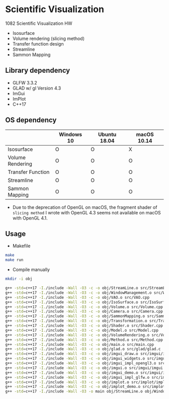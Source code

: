 # Scientific Visualization

1082 Scientific Visualization HW
* Isosurface
* Volume rendering (slicing method)
* Transfer function design
* Streamline
* Sammon Mapping

## Library dependency

* GLFW 3.3.2
* GLAD w/ gl Version 4.3
* ImGui
* ImPlot
* C++17

## OS dependency

|  | Windows 10 | Ubuntu 18.04 | macOS 10.14 |
| -------- | -------- | -------- | --- |
| Isosurface | O | O | X |
| Volume Rendering | O | O | O |
| Transfer Function | O | O | O |
| Streamline | O | O | O |
| Sammon Mapping | O | O | O |


* Due to the deprecation of OpenGL on macOS, the fragment shader of `slicing method` I wrote with OpenGL 4.3 seems not available on macOS with OpenGL 4.1.

## Usage

* Makefile

```bash
make
make run
```

* Compile manually
```bash
mkdir -i obj 
```
```bash
g++ -std=c++17 -I./include -Wall -O3 -c -o obj/StreamLine.o src/StreamLine.cpp
g++ -std=c++17 -I./include -Wall -O3 -c -o obj/WindowManagement.o src/WindowManagement.cpp
g++ -std=c++17 -I./include -Wall -O3 -c -o obj/VAO.o src/VAO.cpp
g++ -std=c++17 -I./include -Wall -O3 -c -o obj/IsoSurface.o src/IsoSurface.cpp
g++ -std=c++17 -I./include -Wall -O3 -c -o obj/Volume.o src/Volume.cpp
g++ -std=c++17 -I./include -Wall -O3 -c -o obj/Camera.o src/Camera.cpp
g++ -std=c++17 -I./include -Wall -O3 -c -o obj/SammonMapping.o src/SammonMapping.cpp
g++ -std=c++17 -I./include -Wall -O3 -c -o obj/Transformation.o src/Transformation.cpp
g++ -std=c++17 -I./include -Wall -O3 -c -o obj/Shader.o src/Shader.cpp
g++ -std=c++17 -I./include -Wall -O3 -c -o obj/Model.o src/Model.cpp
g++ -std=c++17 -I./include -Wall -O3 -c -o obj/VolumeRendering.o src/VolumeRendering.cpp
g++ -std=c++17 -I./include -Wall -O3 -c -o obj/Method.o src/Method.cpp
g++ -std=c++17 -I./include -Wall -O3 -c -o obj/main.o src/main.cpp
g++ -std=c++17 -I./include -Wall -O3 -c -o obj/glad.o src/glad/glad.c
g++ -std=c++17 -I./include -Wall -O3 -c -o obj/imgui_draw.o src/imgui/imgui_draw.cpp
g++ -std=c++17 -I./include -Wall -O3 -c -o obj/imgui_widgets.o src/imgui/imgui_widgets.cpp
g++ -std=c++17 -I./include -Wall -O3 -c -o obj/imgui_impl_opengl3.o src/imgui/imgui_impl_opengl3.cpp
g++ -std=c++17 -I./include -Wall -O3 -c -o obj/imgui.o src/imgui/imgui.cpp
g++ -std=c++17 -I./include -Wall -O3 -c -o obj/imgui_demo.o src/imgui/imgui_demo.cpp
g++ -std=c++17 -I./include -Wall -O3 -c -o obj/imgui_impl_glfw.o src/imgui/imgui_impl_glfw.cpp
g++ -std=c++17 -I./include -Wall -O3 -c -o obj/implot.o src/implot/implot.cpp
g++ -std=c++17 -I./include -Wall -O3 -c -o obj/implot_demo.o src/implot/implot_demo.cpp
g++ -std=c++17 -I./include -Wall -O3 -o main obj/StreamLine.o obj/WindowManagement.o obj/VAO.o obj/IsoSurface.o obj/Volume.o obj/Camera.o obj/SammonMapping.o obj/Transformation.o obj/Shader.o obj/Model.o obj/VolumeRendering.o obj/Method.o obj/main.o obj/glad.o obj/imgui_draw.o obj/imgui_widgets.o obj/imgui_impl_opengl3.o obj/imgui.o obj/imgui_demo.o obj/imgui_impl_glfw.o obj/implot.o obj/implot_demo.o -L./lib -lglfw3 -lopengl32 -lgdi32
```
